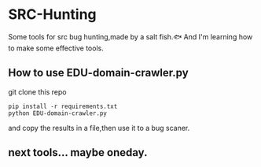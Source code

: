 # SRC-Hunting
Some tools for src bug hunting,made by a salt fish.🐟
And I'm learning how to make some effective tools.
## How to use EDU-domain-crawler.py
git clone this repo
```
pip install -r requirements.txt
python EDU-domain-crawler.py
```
and copy the results in a file,then use it to a bug scaner.
## next tools... maybe oneday.
